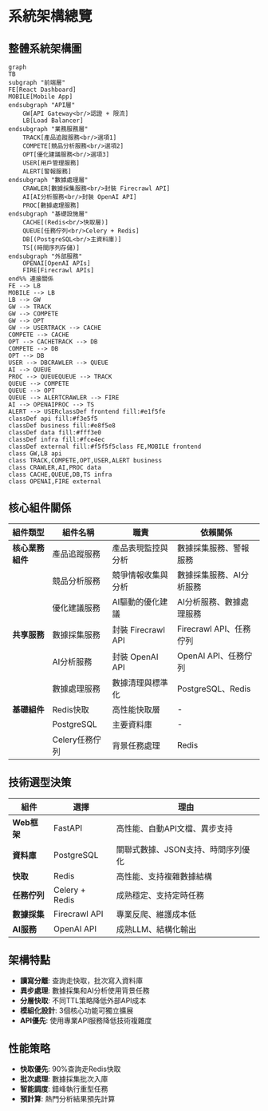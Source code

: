 # 系統架構總覽

## 整體系統架構圖

```mermaid
graph 
TB
subgraph "前端層"
FE[React Dashboard]
MOBILE[Mobile App]
endsubgraph "API層"
    GW[API Gateway<br/>認證 + 限流]
    LB[Load Balancer]
endsubgraph "業務服務層"
    TRACK[產品追蹤服務<br/>選項1]
    COMPETE[競品分析服務<br/>選項2] 
    OPT[優化建議服務<br/>選項3]
    USER[用戶管理服務]
    ALERT[警報服務]
endsubgraph "數據處理層"
    CRAWLER[數據採集服務<br/>封裝 Firecrawl API]
    AI[AI分析服務<br/>封裝 OpenAI API]
    PROC[數據處理服務]
endsubgraph "基礎設施層"
    CACHE[(Redis<br/>快取層)]
    QUEUE[任務佇列<br/>Celery + Redis]
    DB[(PostgreSQL<br/>主資料庫)]
    TS[(時間序列存儲)]
endsubgraph "外部服務"
    OPENAI[OpenAI APIs]
    FIRE[Firecrawl APIs]
end%% 連接關係
FE --> LB
MOBILE --> LB
LB --> GW
GW --> TRACK
GW --> COMPETE
GW --> OPT
GW --> USERTRACK --> CACHE
COMPETE --> CACHE
OPT --> CACHETRACK --> DB
COMPETE --> DB
OPT --> DB
USER --> DBCRAWLER --> QUEUE
AI --> QUEUE
PROC --> QUEUEQUEUE --> TRACK
QUEUE --> COMPETE
QUEUE --> OPT
QUEUE --> ALERTCRAWLER --> FIRE
AI --> OPENAIPROC --> TS
ALERT --> USERclassDef frontend fill:#e1f5fe
classDef api fill:#f3e5f5
classDef business fill:#e8f5e8
classDef data fill:#fff3e0
classDef infra fill:#fce4ec
classDef external fill:#f5f5f5class FE,MOBILE frontend
class GW,LB api
class TRACK,COMPETE,OPT,USER,ALERT business
class CRAWLER,AI,PROC data
class CACHE,QUEUE,DB,TS infra
class OPENAI,FIRE external
```

## 核心組件關係

| 組件類型 | 組件名稱 | 職責 | 依賴關係 |
|---------|----------|------|----------|
| **核心業務組件** | 產品追蹤服務 | 產品表現監控與分析 | 數據採集服務、警報服務 |
| | 競品分析服務 | 競爭情報收集與分析 | 數據採集服務、AI分析服務 |
| | 優化建議服務 | AI驅動的優化建議 | AI分析服務、數據處理服務 |
| **共享服務** | 數據採集服務 | 封裝 Firecrawl API | Firecrawl API、任務佇列 |
| | AI分析服務 | 封裝 OpenAI API | OpenAI API、任務佇列 |
| | 數據處理服務 | 數據清理與標準化 | PostgreSQL、Redis |
| **基礎組件** | Redis快取 | 高性能快取層 | - |
| | PostgreSQL | 主要資料庫 | - |
| | Celery任務佇列 | 背景任務處理 | Redis |

## 技術選型決策

| 組件 | 選擇 | 理由 |
|------|------|------|
| **Web框架** | FastAPI | 高性能、自動API文檔、異步支持 |
| **資料庫** | PostgreSQL | 關聯式數據、JSON支持、時間序列優化 |
| **快取** | Redis | 高性能、支持複雜數據結構 |
| **任務佇列** | Celery + Redis | 成熟穩定、支持定時任務 |
| **數據採集** | Firecrawl API | 專業反爬、維護成本低 |
| **AI服務** | OpenAI API | 成熟LLM、結構化輸出 |

## 架構特點

- **讀寫分離**: 查詢走快取，批次寫入資料庫
- **異步處理**: 數據採集和AI分析使用背景任務
- **分層快取**: 不同TTL策略降低外部API成本
- **模組化設計**: 3個核心功能可獨立擴展
- **API優先**: 使用專業API服務降低技術複雜度

## 性能策略

- **快取優先**: 90%查詢走Redis快取
- **批次處理**: 數據採集批次入庫
- **智能調度**: 錯峰執行重型任務
- **預計算**: 熱門分析結果預先計算

